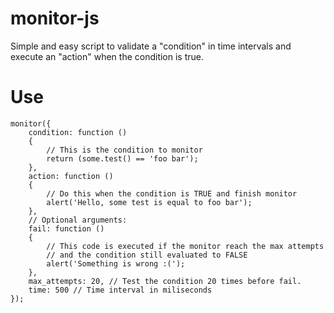 monitor-js
==========

Simple and easy script to validate a "condition" in time intervals and execute an "action" when the condition is true.

Use
====

    monitor({
        condition: function ()
        {
            // This is the condition to monitor
            return (some.test() == 'foo bar');
        },
        action: function ()
        {
            // Do this when the condition is TRUE and finish monitor
            alert('Hello, some test is equal to foo bar');
        },
        // Optional arguments:
        fail: function ()
        {
            // This code is executed if the monitor reach the max attempts
            // and the condition still evaluated to FALSE
            alert('Something is wrong :(');
        },
        max_attempts: 20, // Test the condition 20 times before fail.
        time: 500 // Time interval in miliseconds
    });
